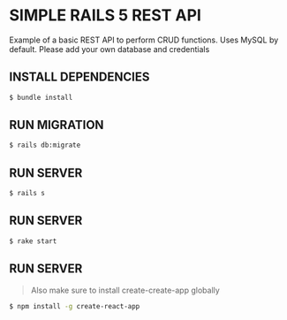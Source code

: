 # SIMPLE RAILS 5 REST API

Example of a basic REST API to perform CRUD functions. Uses MySQL by default. Please add your own database and credentials

## INSTALL DEPENDENCIES
```bash
$ bundle install
```

## RUN MIGRATION
```bash
$ rails db:migrate
```

## RUN SERVER
```bash
$ rails s
```

## RUN SERVER
```bash
$ rake start
```


## RUN SERVER
>
>Also make sure to install create-create-app globally
```bash
$ npm install -g create-react-app
```



